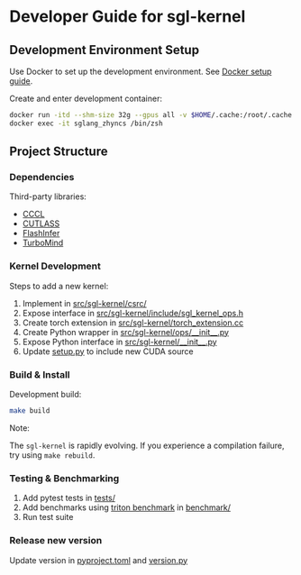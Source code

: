 # Developer Guide for sgl-kernel

## Development Environment Setup

Use Docker to set up the development environment. See [Docker setup guide](https://github.com/sgl-project/sglang/blob/main/docs/developer/development_guide_using_docker.md#setup-docker-container).

Create and enter development container:
```bash
docker run -itd --shm-size 32g --gpus all -v $HOME/.cache:/root/.cache --ipc=host --name sglang_zhyncs lmsysorg/sglang:dev /bin/zsh
docker exec -it sglang_zhyncs /bin/zsh
```

## Project Structure

### Dependencies

Third-party libraries:

- [CCCL](https://github.com/NVIDIA/cccl)
- [CUTLASS](https://github.com/NVIDIA/cutlass)
- [FlashInfer](https://github.com/flashinfer-ai/flashinfer)
- [TurboMind](https://github.com/InternLM/turbomind)

### Kernel Development

Steps to add a new kernel:

1. Implement in [src/sgl-kernel/csrc/](https://github.com/sgl-project/sglang/tree/main/sgl-kernel/src/sgl-kernel/csrc)
2. Expose interface in [src/sgl-kernel/include/sgl_kernel_ops.h](https://github.com/sgl-project/sglang/blob/main/sgl-kernel/src/sgl-kernel/include/sgl_kernel_ops.h)
3. Create torch extension in [src/sgl-kernel/torch_extension.cc](https://github.com/sgl-project/sglang/blob/main/sgl-kernel/src/sgl-kernel/torch_extension.cc)
4. Create Python wrapper in [src/sgl-kernel/ops/\_\_init\_\_.py](https://github.com/sgl-project/sglang/blob/main/sgl-kernel/src/sgl-kernel/ops/__init__.py)
5. Expose Python interface in [src/sgl-kernel/\_\_init\_\_.py](https://github.com/sgl-project/sglang/blob/main/sgl-kernel/src/sgl-kernel/__init__.py)
6. Update [setup.py](https://github.com/sgl-project/sglang/blob/main/sgl-kernel/setup.py) to include new CUDA source

### Build & Install

Development build:

```bash
make build
```

Note:

The `sgl-kernel` is rapidly evolving. If you experience a compilation failure, try using `make rebuild`.

### Testing & Benchmarking

1. Add pytest tests in [tests/](https://github.com/sgl-project/sglang/tree/main/sgl-kernel/tests)
2. Add benchmarks using [triton benchmark](https://triton-lang.org/main/python-api/generated/triton.testing.Benchmark.html) in [benchmark/](https://github.com/sgl-project/sglang/tree/main/sgl-kernel/benchmark)
3. Run test suite

### Release new version

Update version in [pyproject.toml](https://github.com/sgl-project/sglang/blob/main/sgl-kernel/pyproject.toml) and [version.py](https://github.com/sgl-project/sglang/blob/main/sgl-kernel/version.py)
